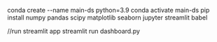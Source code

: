 conda create --name main-ds python=3.9
conda activate main-ds
pip install numpy pandas scipy matplotlib seaborn jupyter streamlit babel

//run streamlit app
streamlit run dashboard.py